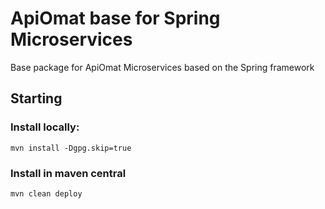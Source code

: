 # ApiOmat base for Spring Microservices 

Base package for ApiOmat Microservices based on the Spring framework

## Starting
### Install locally:
    mvn install -Dgpg.skip=true
### Install in maven central
    mvn clean deploy
